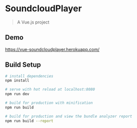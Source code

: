 # SoundcloudPlayer

> A Vue.js project

## Demo
<https://vue-soundcloudplayer.herokuapp.com/> 

## Build Setup

``` bash
# install dependencies
npm install

# serve with hot reload at localhost:8080
npm run dev

# build for production with minification
npm run build

# build for production and view the bundle analyzer report
npm run build --report
```
